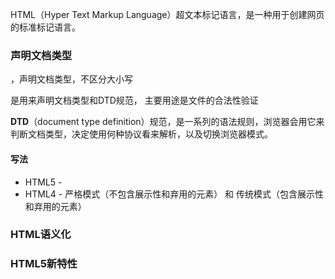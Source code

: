 
HTML（Hyper Text Markup Language）超文本标记语言，是一种用于创建网页的标准标记语言。

### 声明文档类型
<!DOCTYPE html>，声明文档类型，不区分大小写  
是用来声明文档类型和DTD规范， 主要用途是文件的合法性验证  

**DTD**（document type definition）规范，是一系列的语法规则，浏览器会用它来判断文档类型，决定使用何种协议看来解析，以及切换浏览器模式。

#### 写法
* HTML5 - <!DOCTYPE html>
* HTML4 - 严格模式（不包含展示性和弃用的元素） 和 传统模式（包含展示性和弃用的元素）

### HTML语义化


### HTML5新特性